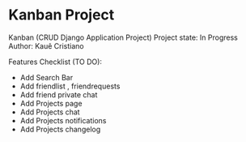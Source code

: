 # Kanban Project
 Kanban (CRUD Django Application Project)
Project state: In Progress
Author: Kauê Cristiano

Features Checklist (TO DO):
- Add Search Bar
- Add friendlist , friendrequests
- Add friend private chat
- Add Projects page
- Add Projects chat
- Add Projects notifications
- Add Projects changelog
